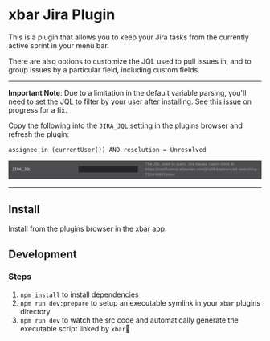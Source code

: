 # xbar Jira Plugin

This is a plugin that allows you to keep your Jira tasks from the currently active sprint in your menu bar.

There are also options to customize the JQL used to pull issues in, and to group issues by a particular field, including custom fields.

---

**Important Note**: Due to a limitation in the default variable parsing, you'll need to set the JQL to filter by your user after installing. See [this issue](https://github.com/matryer/xbar/issues/720) on progress for a fix.

Copy the following into the `JIRA_JQL` setting in the plugins browser and refresh the plugin:

```
assignee in (currentUser()) AND resolution = Unresolved
```

![](./screenshots/jql-setting.jpg)

---

## Install

Install from the plugins browser in the [xbar](https://xbarapp.com/) app.

## Development

### Steps

1. `npm install` to install dependencies
1. `npm run dev:prepare` to setup an executable symlink in your `xbar` plugins directory
1. `npm run dev` to watch the src code and automatically generate the executable script linked by `xbar`

